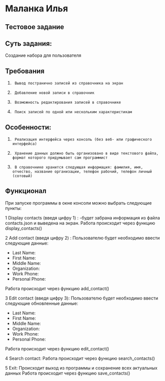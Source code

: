 # Маланка Илья 
## Тестовое задание

##
##

## Суть задания:
Создание набора для пользователя

## Требования
1.      Вывод постранично записей из справочника на экран
2.      Добавление новой записи в справочник
3.      Возможность редактирования записей в справочнике
4.      Поиск записей по одной или нескольким характеристикам

## Особенности: 
1.      Реализация интерфейса через консоль (без веб- или графического интерфейса)
2.      Хранение данных должно быть организовано в виде текстового файла, формат которого придумывает сам программист
3.      В справочнике хранится следующая информация: фамилия, имя, отчество, название организации, телефон рабочий, телефон личный (сотовый)

## Функционал
При запуске программы в окне консоли можно выбрать следующие пункты:

1 Display contacts (введя цифру 1) :
-будет забрана информация из файла contacts.json и выведена на экран.
Работа происходит через функцию display_contacts()

2 Add contact (введя цифру 2) :
Пользователю будет необходимо ввести следующие данные:
- Last Name:
- First Name:
- Middle Name: 
- Organization: 
- Work Phone:
- Personal Phone: 

Работа происходит через функцию add_contact()

3	Edit contact (введя цифру 3):
Пользователю будет необходимо ввести следующие обновленные данные:
- Last Name:
- First Name:
- Middle Name: 
- Organization: 
- Work Phone:
- Personal Phone: 

Работа происходит через функцию edit_contact()

4	Search contact:
Работа происходит через функцию search_contacts()

5	Exit:
Происходит выход из программы и сохранение всех актуальных данных
Работа происходит через функцию save_contacts()

